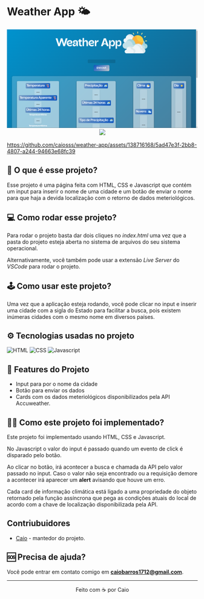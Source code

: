 # Weather App 🌤️

<p align="center">
<img src="./image-readMe/projeto.png" width="800px">
<img src="./image-readMe/projeto-gif.gif" width="600px">
</p>


https://github.com/caiosss/weather-app/assets/138716168/5ad47e3f-2bb8-4807-a244-94663e68fc39


## 💭 O que é esse projeto?
Esse projeto é uma página feita com HTML, CSS e Javascript que contém um input para inserir o nome de uma cidade e um botão de enviar o nome para que haja a devida localização com o retorno de dados meteriológicos.

## 💻 Como rodar esse projeto? 
Para rodar o projeto basta dar dois cliques no *index.html* uma vez que a pasta do projeto esteja aberta no sistema de arquivos do seu sistema operacional.

Alternativamente, você também pode usar a extensão *Live Server* do *VSCode* para rodar o projeto.

## 🕹️ Como usar este projeto?
Uma vez que a aplicação esteja rodando, você pode clicar no input e inserir uma cidade com a sigla do Estado para facilitar a busca, pois existem inúmeras cidades com o mesmo nome em diversos países.

## ⚙️ Tecnologias usadas no projeto
 ![HTML](https://img.shields.io/badge/HTML5-E34F26?style=for-the-badge&logo=html5&logoColor=white)
 ![CSS](https://img.shields.io/badge/CSS3-1572B6?style=for-the-badge&logo=css3&logoColor=white)
 ![Javascript](https://img.shields.io/badge/JavaScript-323330?style=for-the-badge&logo=javascript&logoColor=F7DF1E)

 ## 📒 Features do Projeto
 - Input para por o nome da cidade
 - Botão para enviar os dados
 - Cards com os dados meteriológicos disponibilizados pela API Accuweather.

 ## 👨‍💻 Como este projeto foi implementado?
 Este projeto foi implementado usando HTML, CSS e Javascript.

 No Javascript o valor do input é passado quando um evento de click é disparado pelo botão.

 Ao clicar no botão, irá acontecer a busca e chamada da API pelo valor passado no input. Caso o valor não seja encontrado ou a requisição demore a acontecer irá aparecer um **alert** avisando que houve um erro.

 Cada card de informação climática está ligado a uma propriedade do objeto retornado pela função assíncrona que pega as condições atuais do local de acordo com a chave de localização disponibilizada pela API.

 ## Contriubuidores
 - [Caio](github.com/caiosss) - mantedor do projeto.

## 🆘 Precisa de ajuda?
Você pode entrar em contato comigo em **caiobarros1712@gmail.com**. 

 ---
 <p align="center">Feito com ☕ por Caio</p>
